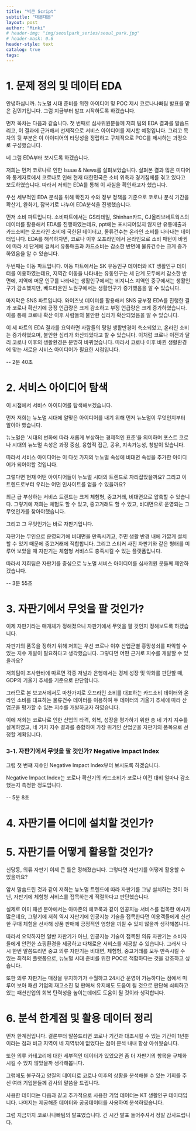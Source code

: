 ```yaml
---
title: "빅콘 Script"
subtitle: "대본대본"
layout: post
author: "Minki"
# header-img: "img/seoulpark_series/seoul_park.jpg"
# header-mask: 0.6
header-style: text
catalog: true
tags:
---
```


# 1. 문제 정의 및 데이터 EDA

안녕하십니까. 뉴노멀 시대 준비를 위한 아이디어 및 POC 제시 코로나나빠팀 발표를 맡은 김민기입니다.
그럼 지금부터 발표 시작하도록 하겠습니다.

먼저 목차는 다음과 같습니다. 첫 번째로 심사위원분들께 저희 팀의 EDA 결과를 말씀드리고, 이 결과에 근거해서
선제적으로 서비스 아이디어를 제시할 예정입니다. 그리고 목차의 뒷 부분은 이 아이디어의 타당성을 정립하고 구체적으로 POC를 제시하는 과정으로 구성했습니다.

네 그럼 EDA부터 보시도록 하겠습니다.

저희는 먼저 코로나로 인한 Isuue & News를 살펴보았습니다.
살펴본 결과 많은 미디어와 통계자료에서 코로나로 인해 현재 대한민국은 소비 위축과 경기침체를 겪고 있다고 보도하였습니다.
따라서 저희는 EDA를 통해 이 사실을 확인하고자 했습니다.

우선 세부적인 EDA 분석을 위해 확진자 수와 정부 정책을 기준으로 코로나 분석 기간을 확산기, 완화기, 잠복기로 나누어 EDA분석을 진행했습니다.

먼저 소비 파트입니다.
소비파트에서는 GS리테일, Shinhan카드, CJ올리브네트웍스의 데이터를 활용해서 EDA를 진행하였는데요,
ppt에는 표시되어있지 않지만 유통매출과 카드소비는 오프라인 소비에 국한된 데이터고, 물류건수는 온라인 소비를 나타내는 데이터입니다.
EDA를 해석하자면, 코로나 이후 오프라인에서 온라인으로 소비 패턴이 바뀜에 따라 세 단계에 걸쳐서 유통매출과 카드소비는 감소한 반면에
물류건수는 크게 증가하였음을 알 수 있습니다.

두번째는 이동 파트입니다.
이동 파트에서는 SK 유동인구 데이터와 KT 생활인구 데이터를 이용하였는데요,
지역간 이동을 나타내는 유동인구는 세 단계 모두에서 감소한 반면에, 지역에 머문 인구를 나타내는 생활인구에서는
비지니스 지역인 중구에서는 생활인구가 감소했지만, 베드타운인 노원구에서는 생활인구가 증가했음을 알 수 있습니다.

마지막은 SNS 파트입니다.
와이즈넛 데이터를 활용해서 SNS 긍부정 EDA를 진행한 결과
코로나 확산기에 긍정 언급량은 크게 감소하고 부정 언급량은 크게 증가하였습니다.
이를 통해 코로나 확산 이후 사람들의 불안한 심리가 확산되었음을 알 수 있습니다.

이 세 파트의 EDA 결과를 요약하면 사람들의 평일 생활반경이 축소되었고, 온라인 소비는 증가하였으며, 불안한 심리가 화산되었다고 할 수 있습니다.
이처럼 코로나 이전과 달리 코로나 이후의 생활환경은 분명히 바뀌었습니다. 따라서 코로나 이후 바뀐 생활환경에 맞는 새로운 서비스 아이디어가 필요한 시점입니다.

-- 2분 40초

# 2. 서비스 아이디어 탐색

이 시점에서 서비스 아이디어를 탐색해보겠습니다.

먼저 저희는 뉴노멀 시대에 알맞은 아이디어를 내기 위해
먼저 뉴노멀이 무엇인지부터 알아야 했습니다.

뉴노멀은 '시대의 변화에 따라 새롭게 부상하는 경제적인 표준'을 의미하며
포스트 코로나 시대의 뉴노멀 속성은 과정 중심, 융합적 접근, 공유, 지속가능성, 창발이 있습니다.

따라서 서비스 아이디어는 이 다섯 가지의 뉴노멀 속성에 비대면 속성을 추가한 아이디어가 되어야할 것입니다.

그렇다면 현재 어떤 아이디어들이 뉴노멀 시대의 트렌드로 자리잡았을까요?
그리고 이 트렌드로부터 우리는 어떤 인사이트를 얻을 수 있을까요?

최근 급 부상하는 서비스 트렌드는 크게 체험형, 중고거래, 비대면으로 압축할 수 있습니다.
그렇기에 저희는 체험도 할 수 있고, 중고거래도 할 수 있고, 비대면으로 운영되는 그 무엇인가를 찾아야했습니다.

그리고 그 무엇인가는 바로 자판기입니다.

자판기는 무인으로 운영되기에 비대면을 만족시키고, 주민 생활 반경 내에 가깝게 설치할 수 있기 때문에 중고거래에 적합합니다. 그리고 스티커 사진 자판기와 같은 형태를 미루어 보았을 때 자판기는 체험형 서비스도 충족시킬 수 있는 플랫폼입니다.

따라서 저희팀은 자판기를 중심으로 뉴노멀 서비스 아이디어를 심사위원 분들께 제안하겠습니다.

-- 3분 55초

# 3. 자판기에서 무엇을 팔 것인가?

이제 자판기라는 매개체가 정해졌으니 자판기에서 무엇을 팔 것인지 정해보도록 하겠습니다.

자판기의 품목을 정하기 위해 저희는 우선 코로나 이후 산업군별 흥망성쇠를 파악할 수 있는
지수 개발이 필요하다고 생각했습니다. 그렇다면 어떤 근거로 지수를 개발할 수 있을까요?

저희팀이 조사한바에 따르면 각종 저널과 은행에서는 경제 성장 및 악화를 판단할 때,
GDP의 기울기 추세를 기준으로 판단합니다.

그러므로 본 보고서에서도 마찬가지로 오프라인 소비를 대표하는 카드소비 데이터와 온라인 소비를 대표하는 물류건수 데이터를 이용하여 두 데이터의 기울기 추세에 따라 산업군을 평가할 수 있는 지수를 개발하고자 하였습니다.

이에 저희는 코로나로 인한 산업의 타격, 회복, 성장을 평가하기 위한 총 네 가지 지수를 설계하였고,
네 가지 지수 결과를 종합하여 가장 위기인 산업군을 자판기의 품목으로 선정할 계획입니다.

### 3-1. 자판기에서 무엇을 팔 것인가? Negative Impact Index

그럼 첫 번쨰 지수인 Negative Impact Index부터 보시도록 하겠습니다.

Negative Impact Index는 코로나 확산기의 카드소비가 코로나 이전 대비 얼마나 감소했는지 측정한 정도입니다.

-- 5분 8초

# 4. 자판기를 어디에 설치할 것인가?

# 5. 자판기를 어떻게 활용할 것인가?

신당동, 의류 자판기 이제 큰 틀은 정해졌습니다. 그렇다면 자판기를 어떻게 활용할 수 있을까요?

앞서 말씀드린 것과 같이 저희는 뉴노멀 트렌드에 따라 자판기를 그냥 설치하는 것이 아닌,
자판기에 체험형 서비스를 접목하는게 적절하다고 판단했습니다.

실제로 이미 패션 분야에서는 아마존의 에코룩과 같이 인공지능 서비스를 접목한 예시가 많은데요,
그렇기에 저희 역시 자판기에 인공지능 기술을 접목한다면 이용객들에게 신선한 구매 체험을 선사해
상품 판매에 긍정적인 영향을 끼칠 수 있지 않을까 생각해봅니다.

따라서 요약하자면 일반 자판기가 아닌, 인공지능 기술이 접목된 의류 자판기는 소비자들에게 안전한 쇼핑환경을 제공하고
다채로운 서비스를 제공할 수 있습니다. 그래서 다시 한번 말씀드리면 중고 의류 자판기는 비대면, 체험형, 중고거래를
모두 만족시킬 수 있는 최적의 플랫폼으로, 뉴노멀 시대 준비를 위한 POC로 적합하다는 것을 강조하고 싶습니다.

또한 의류 자판기는 매장을 유지하기가 수월하고 24시간 운영이 가능하다는 점에서 미루어 보아
패션 기업의 재고소진 및 판매처 유지에도 도움이 될 것으로 판단해
쇠퇴하고 있는 패션산업의 회복 탄력성을 높이는데에도 도움이 될 것이라 생각합니다.

# 6. 분석 한계점 및 활용 데이터 정리

먼저 한계점입니다. 결론부터 말씀드리면 코로나 기간과 대조시킬 수 있는 기간이 1년뿐이라는 점과 비교 지역이 네 지역밖에 없었다는 점이
분석 내내 항상 아쉬웠습니다.

또한 의류 카테고리에 대한 세부적인 데이터가 있었으면 좀 더 자판기의 항목을 구체화시킬 수 있지 않았을까 생각해봅니다.

그럼에도 불구하고 양질의 데이터로 코로나 이후의 상황을 분석해볼 수 있는 기회를 주신 여러 기업분들께 감사의 말씀을 드립니다.

사용한 데이터는 다음과 같고 추가적으로 사용한 기업 데이터는 KT 생활인구 데이터입니다. 나머지는 제공해준 데이터와
공공데이터를 사용하여 분석하였습니다.

그럼 지금까지 코로나나빠팀의 발표였습니다. 긴 시간 발표 들어주셔서 정말 감사드립니다.
